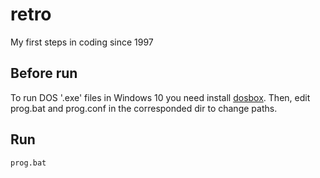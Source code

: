 # retro
My first steps in coding since 1997

## Before run

To run DOS '.exe' files in Windows 10 you need install [dosbox](https://www.dosbox.com/).
Then, edit prog.bat and prog.conf in the corresponded dir to change paths.

## Run

```
prog.bat
```

